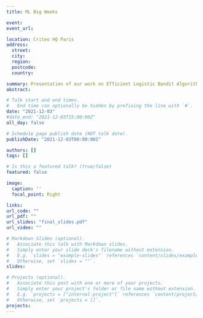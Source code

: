 ```yaml
---
title: ML Big Weeks

event: 
event_url: 

location: Criteo HQ Paris
address:
  street: 
  city: 
  region: 
  postcode: 
  country: 

summary: Presentation of our work on Efficient Logistic Bandit Algorithms to engineering teams.
abstract: 

# Talk start and end times.
#   End time can optionally be hidden by prefixing the line with `#`.
date: "2021-12-03"
#date_end: "2021-12-03T15:00:00Z"
all_day: false

# Schedule page publish date (NOT talk date).
publishDate: "2021-12-03T00:00:00Z"

authors: []
tags: []

# Is this a featured talk? (true/false)
featured: false

image:
  caption: ''
  focal_point: Right

links:
url_code: ""
url_pdf: ""
url_slides: "final_slides.pdf"
url_video: ""

# Markdown Slides (optional).
#   Associate this talk with Markdown slides.
#   Simply enter your slide deck's filename without extension.
#   E.g. `slides = "example-slides"` references `content/slides/example-slides.md`.
#   Otherwise, set `slides = ""`.
slides:

# Projects (optional).
#   Associate this post with one or more of your projects.
#   Simply enter your project's folder or file name without extension.
#   E.g. `projects = ["internal-project"]` references `content/project/deep-learning/index.md`.
#   Otherwise, set `projects = []`.
projects:
---
```


